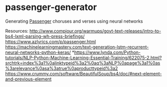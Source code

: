 # passenger-generator
Generating [Passenger](https://en.wikipedia.org/wiki/Passenger_(singer)) choruses and verses using neural networks

Resources:
http://www.compjour.org/warmups/govt-text-releases/intro-to-bs4-lxml-parsing-wh-press-briefings/
https://www.azlyrics.com/p/passenger.html
https://machinelearningmastery.com/text-generation-lstm-recurrent-neural-networks-python-keras/
*https://www.lynda.com/Python-tutorials/NLP-Python-Machine-Learning-Essential-Training/622075-2.html?srchtrk=index%3a1%0alinktypeid%3a2%0aq%3aNLP%0apage%3a1%0as%3arelevance%0asa%3atrue%0aproducttypeid%3a2
https://www.crummy.com/software/BeautifulSoup/bs4/doc/#next-element-and-previous-element